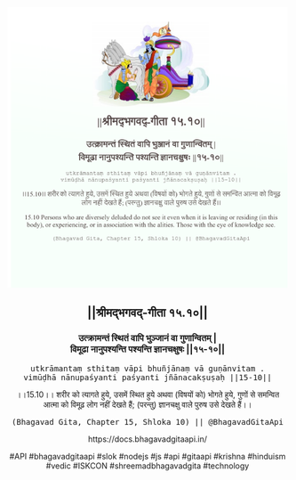 <img src="../../asset/BG_15_10.png"/>
<center><h2>||श्रीमद्‍भगवद्‍-गीता १५.१०||</h2>
<h3>उत्क्रामन्तं स्थितं वापि भुञ्जानं वा गुणान्वितम् |<br/>विमूढा नानुपश्यन्ति पश्यन्ति ज्ञानचक्षुषः ||१५-१०||</h3>
<pre>utkrāmantaṃ sthitaṃ vāpi bhuñjānaṃ vā guṇānvitam .<br/>vimūḍhā nānupaśyanti paśyanti jñānacakṣuṣaḥ ||15-10||</pre>
<p>।।15.10।। शरीर को त्यागते हुये, उसमें स्थित हुये अथवा (विषयों को) भोगते हुये, गुणों से समन्वित आत्मा को विमूढ़ लोग नहीं देखते हैं; (परन्तु) ज्ञानचक्षु वाले पुरुष उसे देखते हैं।।</p>
<pre>(Bhagavad Gita, Chapter 15, Shloka 10) || @BhagavadGitaApi</pre><p>https://docs.bhagavadgitaapi.in/</p><p>#API #bhagavadgitaapi #slok #nodejs #js #api #gitaapi #krishna #hinduism #vedic #ISKCON #shreemadbhagavadgita #technology</p></center>